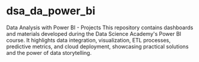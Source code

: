 # dsa_da_power_bi
Data Analysis with Power BI - Projects This repository contains dashboards and materials developed during the Data Science Academy's Power BI course. It highlights data integration, visualization, ETL processes, predictive metrics, and cloud deployment, showcasing practical solutions and the power of data storytelling. 
